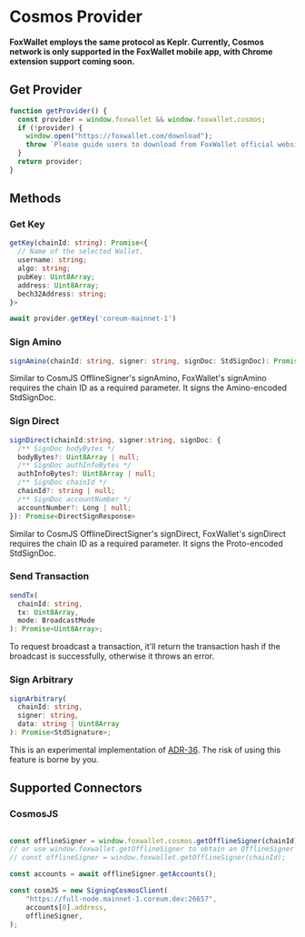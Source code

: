 # Cosmos Provider

**FoxWallet employs the same protocol as Keplr. Currently, Cosmos network is only supported in the FoxWallet mobile app, with Chrome extension support coming soon.**

## Get Provider

```js
function getProvider() {
  const provider = window.foxwallet && window.foxwallet.cosmos;
  if (!provider) {
    window.open("https://foxwallet.com/download");
    throw `Please guide users to download from FoxWallet official website`;
  }
  return provider;
}
```

## Methods

### Get Key
```ts
getKey(chainId: string): Promise<{
  // Name of the selected Wallet.
  username: string;
  algo: string;
  pubKey: Uint8Array;
  address: Uint8Array;
  bech32Address: string;
}>

await provider.getKey('coreum-mainnet-1')
```

### Sign Amino
```ts
signAmino(chainId: string, signer: string, signDoc: StdSignDoc): Promise<AminoSignResponse>
```
Similar to CosmJS OfflineSigner's signAmino, FoxWallet's signAmino requires the chain ID as a required parameter. It signs the Amino-encoded StdSignDoc.

### Sign Direct
```ts
signDirect(chainId:string, signer:string, signDoc: {
  /** SignDoc bodyBytes */
  bodyBytes?: Uint8Array | null;
  /** SignDoc authInfoBytes */
  authInfoBytes?: Uint8Array | null;
  /** SignDoc chainId */
  chainId?: string | null;
  /** SignDoc accountNumber */
  accountNumber?: Long | null;
}): Promise<DirectSignResponse>
```
Similar to CosmJS OfflineDirectSigner's signDirect,  FoxWallet's signDirect requires the chain ID as a required parameter. It signs the Proto-encoded StdSignDoc.

### Send Transaction
```ts
sendTx(
  chainId: string,
  tx: Uint8Array,
  mode: BroadcastMode
): Promise<Uint8Array>;
```
To request broadcast a transaction, it'll return the transaction hash if the broadcast is successfully, otherwise it throws an error.

### Sign Arbitrary
```ts
signArbitrary(
  chainId: string,
  signer: string,
  data: string | Uint8Array
): Promise<StdSignature>;
```
This is an experimental implementation of [ADR-36](https://github.com/cosmos/cosmos-sdk/blob/main/docs/architecture/adr-036-arbitrary-signature.md). The risk of using this feature is borne by you.

## Supported Connectors

### CosmosJS
```ts

const offlineSigner = window.foxwallet.cosmos.getOfflineSigner(chainId);
// or use window.foxwallet.getOfflineSigner to obtain an OfflineSigner 
// const offlineSigner = window.foxwallet.getOfflineSigner(chainId);

const accounts = await offlineSigner.getAccounts();

const cosmJS = new SigningCosmosClient(
    "https://full-node.mainnet-1.coreum.dev:26657",
    accounts[0].address,
    offlineSigner,
);
```